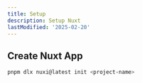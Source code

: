 ```yaml
---
title: Setup
description: Setup Nuxt
lastModified: '2025-02-20'
---
```


## Create Nuxt App

```bash
pnpm dlx nuxi@latest init <project-name>
```
